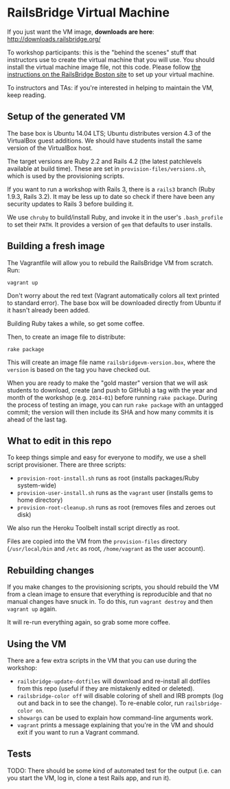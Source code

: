 # RailsBridge Virtual Machine

If you just want the VM image, **downloads are here**: http://downloads.railsbridge.org/

To workshop participants: this is the "behind the scenes" stuff that instructors use to create the virtual machine that you will use. You should install the virtual machine image file, not this code. Please follow [the instructions on the RailsBridge Boston site](http://docs.railsbridgeboston.org/installfest/) to set up your virtual machine.

To instructors and TAs: if you're interested in helping to maintain the VM, keep reading.

## Setup of the generated VM

The base box is Ubuntu 14.04 LTS; Ubuntu distributes version 4.3 of the VirtualBox guest additions. We should have students install the same version of the VirtualBox host.

The target versions are Ruby 2.2 and Rails 4.2 (the latest patchlevels available at build time). These are set in `provision-files/versions.sh`, which is used by the provisioning scripts.

If you want to run a workshop with Rails 3, there is a `rails3` branch (Ruby 1.9.3, Rails 3.2). It may be less up to date so check if there have been any security updates to Rails 3 before building it.

We use `chruby` to build/install Ruby, and invoke it in the user's `.bash_profile` to set their `PATH`. It provides a version of `gem` that defaults to user installs.

## Building a fresh image

The Vagrantfile will allow you to rebuild the RailsBridge VM from scratch. Run:

    vagrant up

Don't worry about the red text (Vagrant automatically colors all text printed to standard error). The base box will be downloaded directly from Ubuntu if it hasn't already been added.

Building Ruby takes a while, so get some coffee.

Then, to create an image file to distribute:

    rake package

This will create an image file name `railsbridgevm-version.box`, where the `version` is based on the tag you have checked out.

When you are ready to make the "gold master" version that we will ask students to download, create (and push to GitHub) a tag with the year and month of the workshop (e.g. `2014-01`) before running `rake package`. During the process of testing an image, you can run `rake package` with an untagged commit; the version will then include its SHA and how many commits it is ahead of the last tag.

## What to edit in this repo

To keep things simple and easy for everyone to modify, we use a shell script provisioner. There are three scripts:

* `provision-root-install.sh` runs as root (installs packages/Ruby system-wide)
* `provision-user-install.sh` runs as the `vagrant` user (installs gems to home directory)
* `provision-root-cleanup.sh` runs as root (removes files and zeroes out disk)

We also run the Heroku Toolbelt install script directly as root.

Files are copied into the VM from the `provision-files` directory (`/usr/local/bin` and `/etc` as root, `/home/vagrant` as the user account).

## Rebuilding changes

If you make changes to the provisioning scripts, you should rebuild the VM from a clean image to ensure that everything is reproducible and that no manual changes have snuck in. To do this, run `vagrant destroy` and then `vagrant up` again.

It will re-run everything again, so grab some more coffee.

## Using the VM

There are a few extra scripts in the VM that you can use during the workshop:

* `railsbridge-update-dotfiles` will download and re-install all dotfiles from this repo (useful if they are mistakenly edited or deleted).
* `railsbridge-color off` will disable coloring of shell and IRB prompts (log out and back in to see the change). To re-enable color, run `railsbridge-color on`.
* `showargs` can be used to explain how command-line arguments work.
* `vagrant` prints a message explaining that you're in the VM and should exit if you want to run a Vagrant command.

## Tests

TODO: There should be some kind of automated test for the output (i.e. can you start the VM, log in, clone a test Rails app, and run it).
